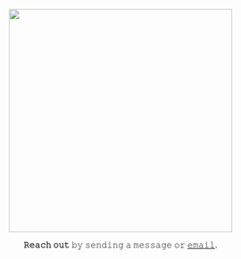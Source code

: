 <p align="center">
  <img src="https://i.giphy.com/media/v1.Y2lkPTc5MGI3NjExc2ZuNDVkY2VzcWxrZHhyMTF0azZ5b3Nob2NqdG9rdHpkZTA5Y2RkeiZlcD12MV9pbnRlcm5hbF9naWZfYnlfaWQmY3Q9cw/JrZEc84OFlTYcRaqSx/giphy.gif" width="400px" />
</p>

<p align="center">
  <strong>𝚁𝚎𝚊𝚌𝚑 𝚘𝚞𝚝</strong> 𝚋𝚢 𝚜𝚎𝚗𝚍𝚒𝚗𝚐 𝚊 𝚖𝚎𝚜𝚜𝚊𝚐𝚎 𝚘𝚛 <a href="mailto:tobecoolaf@gmail.com">𝚎𝚖𝚊𝚒𝚕</a>.
</p>